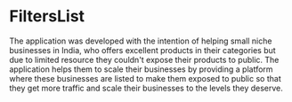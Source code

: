 # FiltersList 
The application was developed with the intention of helping small niche businesses in India, who offers excellent products in their categories but due to limited resource they couldn't expose their products to public. The application helps them to scale their businesses by providing a platform where these businesses are listed to make them exposed to public so that they get more traffic and scale their businesses to the levels they deserve.
